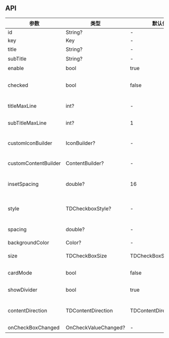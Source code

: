 ## API

| 参数 | 类型 | 默认值 | 说明 |
| --- | --- | --- | --- |
| id | String? | - | id |
| key | Key | - |  |
| title | String? | - | 文本 |
| subTitle | String? | - | 辅助文字 |
| enable | bool | true | 不可用 |
| checked | bool | false | 选中状态。默认为`false` |
| titleMaxLine | int? | - | 标题的行数 |
| subTitleMaxLine | int? | 1 | 辅助文字的行数 |
| customIconBuilder | IconBuilder? | - | 自定义Checkbox显示样式 |
| customContentBuilder | ContentBuilder? | - | 完全自定义内容 |
| insetSpacing | double? | 16 | 文字和非图标侧的距离 |
| style | TDCheckboxStyle? | - | 复选框样式：圆形或方形 |
| spacing | double? | - | icon和文字的距离 |
| backgroundColor | Color? | - | 背景颜色 |
| size | TDCheckBoxSize | TDCheckBoxSize.small | 复选框大小 |
| cardMode | bool | false | 展示为卡片模式 |
| showDivider | bool | true | 是否展示分割线 |
| contentDirection | TDContentDirection | TDContentDirection.right | 文字相对icon的方位 |
| onCheckBoxChanged | OnCheckValueChanged? | - | 切换监听 |
